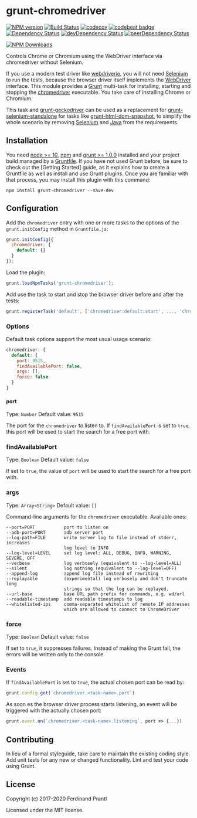 # grunt-chromedriver
[![NPM version](https://badge.fury.io/js/grunt-chromedriver.png)](http://badge.fury.io/js/grunt-chromedriver)
[![Build Status](https://travis-ci.org/prantlf/grunt-chromedriver.png)](https://travis-ci.org/prantlf/grunt-chromedriver)
[![codecov](https://codecov.io/gh/prantlf/grunt-chromedriver/branch/master/graph/badge.svg)](https://codecov.io/gh/prantlf/grunt-chromedriver)
[![codebeat badge](https://codebeat.co/badges/1777e780-ea70-4ebd-8f5a-df278c5761d6)](https://codebeat.co/projects/github-com-prantlf-grunt-chromedriver-master)
[![Dependency Status](https://david-dm.org/prantlf/grunt-chromedriver.svg)](https://david-dm.org/prantlf/grunt-chromedriver)
[![devDependency Status](https://david-dm.org/prantlf/grunt-chromedriver/dev-status.svg)](https://david-dm.org/prantlf/grunt-chromedriver#info=devDependencies)
[![peerDependency Status](https://david-dm.org/prantlf/grunt-chromedriver/peer-status.svg)](https://david-dm.org/prantlf/grunt-chromedriver#info=peerDependencies)

[![NPM Downloads](https://nodei.co/npm/grunt-chromedriver.png?downloads=true&stars=true)](https://www.npmjs.com/package/grunt-chromedriver)

Controls Chrome or Chromium using the WebDriver interface via chromedriver without Selenium.

If you use a modern test driver like [webdriverio], you will not need [Selenium] to run the tests, because the browser driver itself implements the [WebDriver] interface. This module provides a [Grunt] multi-task for installing, starting and stopping the [chromedriver] executable. You take care of installing Chrome or Chromium.

This task and [grunt-geckodriver] can be used as a replacement for [grunt-selenium-standalone] for tasks like [grunt-html-dom-snapshot], to simplify the whole scenario by removing [Selenium] and [Java] from the requirements.

## Installation

You need [node >= 10][node], [npm] and [grunt >= 1.0.0][Grunt] installed and
your project build managed by a [Gruntfile]. If you have not used Grunt before,
be sure to check out the [Getting Started] guide, as it explains how to create
a Gruntfile as well as install and use Grunt plugins.  Once you are familiar
with that process, you may install this plugin with this command:

    npm install grunt-chromedriver --save-dev

## Configuration

Add the `chromedriver` entry with one or more tasks to the options of the
`grunt.initConfig` method in `Gruntfile.js`:

```js
grunt.initConfig({
  chromedriver: {
    default: {}
  }
});
```

Load the plugin:

```javascript
grunt.loadNpmTasks('grunt-chromedriver');
```

Add use the task to start and stop the browser driver before and after the tests:

```js
grunt.registerTask('default', ['chromedriver:default:start', ..., 'chromedriver:default:stop']);
```

### Options

Default task options support the most usual usage scenario:

```js
chromedriver: {
  default: {
    port: 9515,
    findAvailablePort: false,
    args: [],
    force: false
  }
}
```

#### port
Type: `Number`
Default value: `9515`

The port for the `chromedriver` to listen to. If `findAvailablePort` is set to
`true`, this port will be used to start the search for a free port with.

### findAvailablePort
Type: `Boolean`
Default value: `false`

If set to `true`, the value of `port` will be used to start the search for a
free port with.

### args
Type: `Array<String>`
Default value: `[]`

Command-line arguments for the `chromedriver` executable. Available ones:

    --port=PORT           port to listen on
    --adb-port=PORT       adb server port
    --log-path=FILE       write server log to file instead of stderr, increases
                          log level to INFO
    --log-level=LEVEL     set log level: ALL, DEBUG, INFO, WARNING, SEVERE, OFF
    --verbose             log verbosely (equivalent to --log-level=ALL)
    --silent              log nothing (equivalent to --log-level=OFF)
    --append-log          append log file instead of rewriting
    --replayable          (experimental) log verbosely and don't truncate long
                          strings so that the log can be replayed.
    --url-base            base URL path prefix for commands, e.g. wd/url
    --readable-timestamp  add readable timestamps to log
    --whitelisted-ips     comma-separated whitelist of remote IP addresses
                          which are allowed to connect to ChromeDriver

### force
Type: `Boolean`
Default value: `false`

If set to `true`, it suppresses failures. Instead of making the Grunt fail,
the errors will be written only to the console.

### Events

If `findAvailablePort` is set to `true`, the actual chosen port can be read by:

```js
grunt.config.get(`chromedriver.<task-name>.port`)
```

As soon es the browser driver process starts listening, an event will be
triggered with the actually chosen port:

```js
grunt.event.on(`chromedriver.<task-name>.listening`, port => {...})
```

## Contributing

In lieu of a formal styleguide, take care to maintain the existing coding
style.  Add unit tests for any new or changed functionality. Lint and test
your code using Grunt.

## License

Copyright (c) 2017-2020 Ferdinand Prantl

Licensed under the MIT license.

[node]: https://nodejs.org
[npm]: https://npmjs.org
[Grunt]: https://gruntjs.com
[Gruntfile]: https://gruntjs.com/sample-gruntfile
[Getting Gtarted]: https://github.com/gruntjs/grunt/wiki/Getting-started
[Selenium]: http://www.seleniumhq.org/download/
[chromedriver]: https://github.com/giggio/node-chromedriver#readme
[webdriverio]: http://webdriver.io/
[Java]: https://java.com/en/download/
[WebDriver]: https://www.w3.org/TR/webdriver/
[grunt-html-dom-snapshot]: https://github.com/prantlf/grunt-html-dom-snapshot#readme
[grunt-selenium-standalone]: https://github.com/zs-zs/grunt-selenium-standalone#readme
[grunt-geckodriver]: https://github.com/prantlf/grunt-geckodriver#readme
